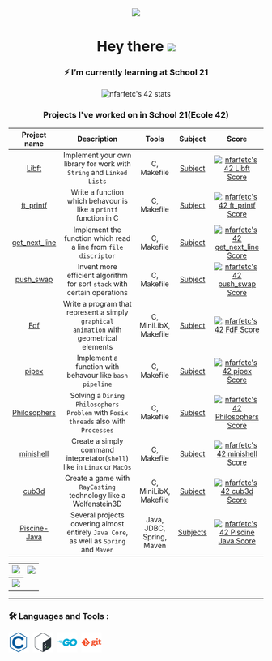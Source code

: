 <div id="header" align="center">
  <img src="https://media.giphy.com/media/xVRRDVP6lqtNQJrzN7/giphy.gif" width="650"/>
</div>

<h1 align="center">
  Hey there
  <img src="https://media.giphy.com/media/hvRJCLFzcasrR4ia7z/giphy.gif" width="25px"/>
</h1>

<h3 align="center">
  ⚡ I’m currently learning at School 21
</h3>
<div align="center" href="https://github.com/JaeSeoKim/badge42">
  <img align="center" src="https://badge42.vercel.app/api/v2/cl5nmhwfc006709k66zlpfwmn/stats?cursusId=21&coalitionId=100" alt="nfarfetc's 42 stats" width="800"/>
</div>

<h3 align="center">
  Projects I've worked on in School 21(Ecole 42)
</h3>

| Project name      | Description                | Tools   | Subject | Score|
|:------------------:|:-------------------------------------:|:------------------------:|:---------:|:-----:|
|[Libft](https://github.com/MKKurbandibirov/Libft)|     Implement your own library for work with ```String``` and ```Linked Lists```    | C, Makefile |[Subject](https://github.com/MKKurbandibirov/Libft/blob/master/Subject.pdf)|[![nfarfetc's 42 Libft Score](https://badge42.vercel.app/api/v2/cl5nmhwfc006709k66zlpfwmn/project/2365644)](https://github.com/JaeSeoKim/badge42)|
|[ft_printf](https://github.com/MKKurbandibirov/ft_printf/tree/master)|         Write a function which behavour is like a ```printf``` function in C      | C, Makefile|[Subject](https://github.com/MKKurbandibirov/ft_printf/blob/master/Subject.pdf)|[![nfarfetc's 42 ft_printf Score](https://badge42.vercel.app/api/v2/cl5nmhwfc006709k66zlpfwmn/project/2378393)](https://github.com/JaeSeoKim/badge42)|
|[get_next_line](https://github.com/MKKurbandibirov/get_next_line/tree/master)| Implement the function which read a line from ```file discriptor```|C, Makefile|[Subject](https://github.com/MKKurbandibirov/get_next_line/blob/master/Subject.pdf)|[![nfarfetc's 42 get_next_line Score](https://badge42.vercel.app/api/v2/cl5nmhwfc006709k66zlpfwmn/project/2381884)](https://github.com/JaeSeoKim/badge42)|
|[push_swap](https://github.com/MKKurbandibirov/push_swap)| Invent more efficient algorithm for sort ```stack``` with certain operations| C, Makefile|[Subject](https://github.com/MKKurbandibirov/push_swap/blob/master/Subject.pdf)|[![nfarfetc's 42 push_swap Score](https://badge42.vercel.app/api/v2/cl5nmhwfc006709k66zlpfwmn/project/2422929)](https://github.com/JaeSeoKim/badge42)|
|[Fdf](https://github.com/MKKurbandibirov/Fdf)| Write a program that represent a simply ```graphical animation``` with geometrical elements| C, MiniLibX, Makefile| [Subject](https://github.com/MKKurbandibirov/Fdf/blob/main/Subject.pdf)|[![nfarfetc's 42 FdF Score](https://badge42.vercel.app/api/v2/cl5nmhwfc006709k66zlpfwmn/project/2447517)](https://github.com/JaeSeoKim/badge42)|
|[pipex](https://github.com/MKKurbandibirov/pipex/tree/master)| Implement a function with behavour like ```bash pipeline``` | C, Makefile|[Subject](https://github.com/MKKurbandibirov/pipex/blob/master/Subject.pdf)|[![nfarfetc's 42 pipex Score](https://badge42.vercel.app/api/v2/cl5nmhwfc006709k66zlpfwmn/project/2453070)](https://github.com/JaeSeoKim/badge42)|
|[Philosophers](https://github.com/MKKurbandibirov/Philosophers/tree/master)| Solving a ```Dining Philosophers Problem``` with ```Posix threads``` also with ```Processes```| C, Makefile |[Subject](https://github.com/MKKurbandibirov/Philosophers/blob/master/Subject.pdf)|[![nfarfetc's 42 Philosophers Score](https://badge42.vercel.app/api/v2/cl5nmhwfc006709k66zlpfwmn/project/2469355)](https://github.com/JaeSeoKim/badge42)|
|[minishell](https://github.com/MKKurbandibirov/Minishell)| Create a simply command intepretator(```shell```) like in ```Linux``` or ```MacOs```|C, Makefile|[Subject](https://github.com/MKKurbandibirov/Minishell/blob/main/Subject.pdf)|[![nfarfetc's 42 minishell Score](https://badge42.vercel.app/api/v2/cl5nmhwfc006709k66zlpfwmn/project/2496230)](https://github.com/JaeSeoKim/badge42)|
|[cub3d](https://github.com/MKKurbandibirov/cub3d)| Create a game with ```RayCasting``` technology like a Wolfenstein3D| C, MiniLibX, Makefile| [Subject](https://github.com/MKKurbandibirov/cub3d/blob/main/Subject.pdf)|[![nfarfetc's 42 cub3d Score](https://badge42.vercel.app/api/v2/cl5nmhwfc006709k66zlpfwmn/project/2647161)](https://github.com/JaeSeoKim/badge42)|
|[Piscine-Java](https://github.com/MKKurbandibirov/Piscine-Java)|Several projects covering almost entirely ```Java Core```, as well as ```Spring``` and ```Maven```| Java, JDBC, Spring, Maven |[Subjects](https://github.com/ruslan16/JavaPiscine42/tree/master/subject%2Bchecklist)|[![nfarfetc's 42 Piscine Java Score](https://badge42.vercel.app/api/v2/cl5nmhwfc006709k66zlpfwmn/project/2668521)](https://github.com/JaeSeoKim/badge42)|

<table align="center">
  <tr href="https://github.com/anuraghazra/github-readme-stats">
    <th>
      <img src="https://github-readme-stats.vercel.app/api/top-langs/?username=MKKurbandibirov&langs_count=5&layout=compact" />
    </th>
    <th>
      <img src="https://github-readme-stats.vercel.app/api?username=MKKurbandibirov&show_icons=true&theme=radical" />
    </th>
  </tr>
  <tr href="https://leetcode.com/JacobLinCool">
    <th>
      <img src="https://leetcard.jacoblin.cool/M_Gomed"/>
    </th>
  </tr>
</table>


---
### :hammer_and_wrench: Languages and Tools :
<div>
  <img src="https://github.com/devicons/devicon/blob/master/icons/c/c-line.svg" title="C" alt="C" width="40" height="40"/>&nbsp;
  <img src="https://github.com/devicons/devicon/blob/master/icons/bash/bash-original.svg" title="Bash" alt="Bash" width="40" height="40"/>&nbsp;
  <img src="https://github.com/devicons/devicon/blob/master/icons/go/go-original-wordmark.svg" title="Go" alt="Go" width="40" height="40"/>&nbsp;
  <img src="https://github.com/devicons/devicon/blob/master/icons/git/git-plain-wordmark.svg" title="Git" alt="Git" width="40" height="40"/>&nbsp;

</div>
